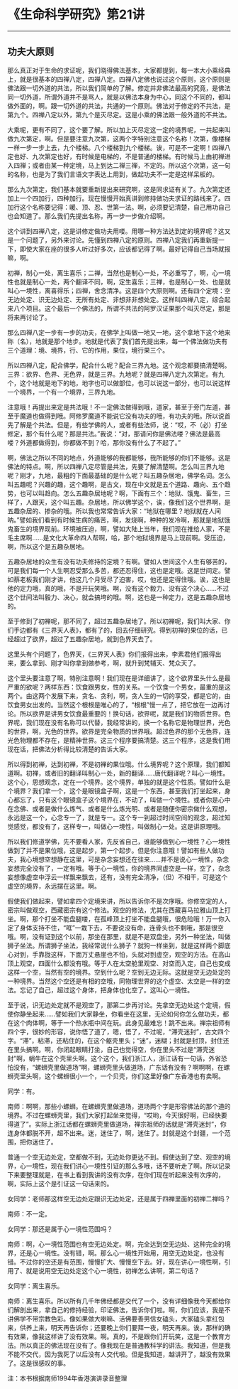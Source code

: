 # 《生命科学研究》第21讲

------

## 功夫大原则

那么真正对于生命的求证呢，我们晓得佛法基本，大家都提到，每一本大小乘经典上，就是很基本的四禅八定，四禅八定。四禅八定佛也说过这个原则，这个原则是佛法跟一切外道的共法，所以我们简单的了解。修定并非佛法最高的究竟，是佛法同一切外道，所谓外道并不是骂人，就是以佛法本身为中心，同这个不同的，都叫做外面的，啊。跟一切外道的共法，共通的一个原则。佛法对于修定的不共法，是第九个。四禅八定以外，第九个是灭尽定。这是小乘的佛法跟一般外道的不共法。

大乘呢，更有不同了，这个要了解。所以加上灭尽定这一定的境界呢，一共起来叫做九次第定，啊。但是要注意九次第，这两个字特别注意这个名称！次第，像楼梯一样一步一步上去，九个楼梯。八个楼梯到九个楼梯。诶，可是不一定啊！四禅八定也好、九次第定也好，有时候是电梯的，不是普通的楼梯。有时候马上由初禅进入四禅；或者由某一种定境，马上到达二禅三禅，不定的。所以这个次第，这一句的名称，也是为了我们言语文字表达上用到，做起功夫不一定是这样呆板的。

那么九次第定，我们基本就要重新提出来研究啊，这是同求证有关了。九次第定还加上一个四加行，四种加行。现在慢慢开始真讲到修持做功夫求证的路线来了。四加行这个名称要记得：暖、顶、忍、世第一法。啊，必须要记清楚，自己用功自己也会知道了。那么我们先提出名称，再一步一步做介绍啊。

这个讲到四禅八定，这是讲修定做功夫用喽。用哪一种方法达到定的境界呢？这又是一个问题了，另外来讨论。先懂到四禅八定的原则。四禅八定我们再重新提一下，即使大家在座的很多人听过好多次，应该都记得了啊。最好记得自己当场就报嘛，啊。

初禅，制心一处，离生喜乐；二禅，当然也是制心一处，不必重写了，啊，心一境性也就是制心一处，两个翻译不同，啊，定生喜乐；三禅，也是制心一处、也是就叫心一境性，离喜得乐；四禅，舍念清净。这是四个大原则啊。还有四个定境：空无边处定、识无边处定、无所有处定、非想非非想处定。这样叫四禅八定，综合起来八个项目。这个最后一个佛法的，所谓不共法的阿罗汉证果那个叫灭尽定，那是将来再讨论了。

那么四禅八定一步有一步的功夫，在佛学上叫做一地又一地，这个拿地下这个地来称（名），地就是那个地步。地就是代表了我们首先提出来，每一个佛法做功夫有三个道理：境、境界，行、它的作用，果位，境行果三个。

所以四禅八定，配合佛学，配合什么呢？配合三界九地。这个观念都要搞清楚啊。三界：欲界、色界、无色界，就是三界。九地呢？就是四禅八定九次第定。有九个，这个地就是地下的地，地字也可以做部位，也可以说这一部分，也可以说这样一个境界，一个有一个境界，三界九地。

注意哦！再提出来定是共法哦！不一定佛法做得到哦，道家，甚至于旁门左道，甚至于魔道也做得到哦。阿修罗魔道不能说它没有功夫的哦，有功夫的哦。所以说首先了解是个共法。但是，有些学佛的人，或者有些法师，说：“哎，不（必）打坐修定，那个有什么呢？那是共法。”我说：“对，那请问你是佛法喽？佛法是最高喽？外道都做得到，你都做不到？哈，那你没有什么了不起了。”

啊，佛法之所以不同的地点，外道能够的我都能够，我所能够的你们不能够。这是佛法的特点。啊，所以四禅八定尽管是共法，先要了解清楚啊。怎么叫三界九地呢？刚才，九地，最粗的下面最基础的是什么呢？叫五趣杂居地，佛学名词。怎么叫五趣呢？兴趣的趣，这个趣啊，是古文，现在中文就是五个道路、趣向、五个趋势，也可以叫趋向。怎么五趣杂居地呢？啊，下面有三个：地狱、饿鬼、畜生，三样了，人跟天，这个叫五趣。杂居地，所以佛学这个，诶，像我们这个世界啊，是五趣杂居的、掺杂的哦。所以我也常常告诉大家：“地狱在哪里？地狱就在人间呐。”譬如我们看到有时候生病的痛苦，啊，发烧啊，种种的发冷啊，那就是地狱饿鬼畜生的境界现前。环境被压迫，啊，譬如大陆上当年，我们现在推给人家，不是毛主席啊……是文化大革命四人帮啊，哈，那个地狱境界是马上现前啊。受压迫，啊，所以这个是五趣杂居地。

五趣杂居地的众生有没有功夫修持的定境？有啊。譬如人世间这个人生有够苦的，可是我们每一个人生啊忍受那么多苦，都还忍得住，这也是定哦。这是世间定。譬如蔡老板我们刚才讲，他这几个月受尽了迫害，哎，他还是定得住哦。诶，这也是他的定力哦，真的哦，不是开玩笑哦。啊，没有这个毅力、没有这个决心……不过这个世间法叫毅力、决心，就会搞垮的哦。啊，这也是一种定力，这是五趣杂居地的。

至于修到了初禅呢，那不同了，超过五趣杂居地了。所以初禅呢，我们叫大家、你们手边都有《三界天人表》，都有了的，回去仔细研究。得到初禅的果位的话，已经超过了欲界，超过了五趣杂居地，就到色界天去了。

这里头有个问题了，色界天，《三界天人表》你们报得出来，李素君他们报得出来，要么拿到、刚才叫你拿到做参考，啊，就升到梵辅天、梵众天了。

这个里头要注意了啊，特别注意啊！我们现在是详细讲了，这个欲界里头什么是最严重的欲呢？两样东西：饮食跟男女，性的关系。一个饮食一个男女，最重的是这两个。由这两个发展下来，贪名、贪利，啊，贪人生的一切的享受，都是它的，由饮食男女出发的。当然这个根根是唯心的了，“根根”慢一点了，把它放在一边再讨论。所以欲界是讲男女饮食最重要的！换句话，欲界呢，就是我们的物质世界。色界呢，我们现在没有名称可以代替，我经常讲的，换一个名称它是物理世界，光色的世界，啊，光色的世界。欲界是完全物质的世界哦。超过色界的那个无色界，连光色物理都不存在，是精神世界。这三个程序要搞清楚。这三个程序，这是我们用现在话，把佛法分析得比较清楚的告诉大家。

所以得到初禅，达到初禅，不是初禅的果位哦。什么境界呢？这个原理，我们都知道啊。初禅，或者旧的翻译叫制心一处，新的翻译……唐代翻译呢？叫心一境性。这个心，思想观念，定在一个境界。这个境界，单独的就是这个性质。譬如什么是个境界？我们拿一个，这个是眼镜盒子啊，这是一个东西，甚至我们打坐起来，身心都忘了，只有这个眼镜盒子这个境界在，不动了，叫做一个境性。或者你是心中在念佛、或者是做什么炼气、或者是什么炼光明、或者是随便你密宗做什么观想，永远是这一个，心念专一了，就是专一。这个专一到超过时间空间的观念，超过知觉感觉，都没有了，这样专一，叫做心一境性，叫做制心一处。这是讲原理哦。

所以我们修道学佛，先不要看人家，先反省自己，谁能够做到心一境性？心一境性做到了并不是果位哦，这是起步，第一个起步。但是你注意哦！譬如有些人做功夫，我心境想空想静在这里，可是杂念妄想还在往来……并不是说心一境性，杂念妄想完全没有了，一定有哦。等于心一境性，你的境界同虚空是一样，空了，杂念妄想像虚空中浮云一样飘来飘去，还有，没有完全清净，（但）不相干，可是这个虚空的境界，永远摆在这里。啊。

假使我们做起来，譬如拿四个定境来讲，所以告诉你不是次序哦。你修空定的人，密宗叫做观空，西藏密宗有这个修法。观空的修法，尤其在西藏喜马拉雅山顶上打坐。啊，那个打坐不能盘腿喽，在孤峰顶上打坐不能盘腿哦，很危险哦！万一你入定了身体支持不住，“哐”一栽下去，不要说没有命，连骨头也不剩哦，那是很空哦。啊，没有证到这个以前，那坐在那里，就是不是双盘坐，另外一种坐法，叫做狮子坐法。所谓狮子坐法，我经常说什么狮子？就狗一样坐到，就是这样两个脚底心对到，手靠拢这样，下面万丈悬崖也不怕，头就对到虚空，观空的方法。在高山顶上观空，四面什么都没有哦。等于人在太空舱里观空、对空而入定，自己也变成这样一个空，当然有空的境界。空到什么呢？空到无边无际。这就是空无边处定的一种境界。当然这个空还是有相的空哦，同物理世界的这个虚空、太空是一样的空法。忘记了自己，超过这个身体，把身体也化空了。这叫心一境性。

至于说，识无边处定就不是观空了，那第二步再讨论。先拿空无边处这个定境，假使你静坐起来……譬如我们大家静坐，你看坐在这里，无论如何你怎么做功夫，都在这个肉体啊，等于一个热水瓶中间在玩。此身见最难忘！跳不出来。禅宗祖师有四个字，很妙的形容，说你悟了道了，嗯，悟了，不过呢，“滞壳迷封”，古文四个字。“滞”，粘滞，还粘住的，在这个躯壳里头；“迷”，迷糊；封就是封顶，封住还在里头搞啊。啊，你闭起眼睛打坐，自己也觉得空，你在里头不过是“滞壳迷封”啊，蜗牛在这个壳里头啊。这个这个，我们浙江人，浙江话有一句话，外省恐怕没有，“螺蛳壳里做道场”啊，螺蛳壳里头做道场，广东话有没有？啊啊啊，在螺蛳壳里头啊，这个螺蛳很小一个，一个贝壳，你们这里好像广东香港也有卖啊。

同学：有。

南师：啊啊，那些小螺蛳。在螺蛳壳里做道场，道场两个字是形容佛法的那个道的境界。不过在螺蛳壳里，我们大家打起坐来觉得，“哎哟，今天很好啊，已经快要得道了”。实际上浙江话都在螺蛳壳里做道场，禅宗祖师的话就是“滞壳迷封”，你连身体都脱不开，超不出来。迷，迷住了，啊，迷住了。封就是这个封疆，一个范围，把你迷住了。

普通一个空无边处定，空都做不到，无边处你更达不到。假使达到了空、观空的境界，心一境性，现在我们讲心一境性引证的那么多哦，话不要听走了啊。所以记录下来要整理就是，在书上看到我讲的没有次序，在你们现在听起来没有次序的，啊，实际上这个是引证这一句话来的。

女同学：老师那这样空无边处定跟识无边处定，还是属于四禅里面的初禅二禅吗？

南师：不一定。

女同学：那还是属于心一境性范围吗？

南师：啊，心一境性范围也有空无边处定。啊，完全达到空无边处、这种完全的境界，还是心一境性。没有错，啊。那么心一境性开始用，用空无边处定，也没有错。不过你的空还是有范围，慢慢扩大、慢慢空下去。好，现在讲心一境性啊，引用了、就是说用空无边处定这个心一境性，初禅怎么讲啊，第二句话？

女同学：离生喜乐。

南师：离生喜乐。所以所有几千年佛经都是交代了一个，没有详细像我今天都给你们解剖出来，拿自己的修持经验，印证佛法，告诉你们啦。啊，你们应该，我是不讲佛学不带宗教色彩。像如果做大喇嘛、活佛要善男信女磕头，大家磕头拿红包来，供养上来，明天再告诉你；还要晚上你们要拜一夜，明天再来。诶，那样的确有效果，像我这样讲了没有效果。啊。真的，不是跟你们开玩笑，这是一个教育方法。所以真正的佛法现在没有了。像我现在是普通教科学的讲法。我知道，但是我不能不交代，因为我死了以后没有人交代啦。但是我知道，越讲开了，越没有效果了。这是很感叹的事。

注：本书根据南师1994年香港演讲录音整理

